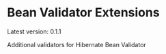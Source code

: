 # Bean Validator Extensions

Latest version: 0.1.1

Additional validators for Hibernate Bean Validator
